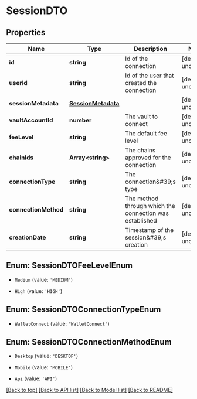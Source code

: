 # SessionDTO

## Properties

|Name | Type | Description | Notes|
|------------ | ------------- | ------------- | -------------|
|**id** | **string** | Id of the connection | [default to undefined]|
|**userId** | **string** | Id of the user that created the connection | [default to undefined]|
|**sessionMetadata** | [**SessionMetadata**](SessionMetadata.md) |  | [default to undefined]|
|**vaultAccountId** | **number** | The vault to connect | [default to undefined]|
|**feeLevel** | **string** | The default fee level | [default to undefined]|
|**chainIds** | **Array&lt;string&gt;** | The chains approved for the connection | [default to undefined]|
|**connectionType** | **string** | The connection\&#39;s type | [default to undefined]|
|**connectionMethod** | **string** | The method through which the connection was established | [default to undefined]|
|**creationDate** | **string** | Timestamp of the session\&#39;s creation | [default to undefined]|


## Enum: SessionDTOFeeLevelEnum


* `Medium` (value: `'MEDIUM'`)

* `High` (value: `'HIGH'`)



## Enum: SessionDTOConnectionTypeEnum


* `WalletConnect` (value: `'WalletConnect'`)



## Enum: SessionDTOConnectionMethodEnum


* `Desktop` (value: `'DESKTOP'`)

* `Mobile` (value: `'MOBILE'`)

* `Api` (value: `'API'`)





[[Back to top]](#) [[Back to API list]](../../README.md#documentation-for-api-endpoints) [[Back to Model list]](../../README.md#documentation-for-models) [[Back to README]](../../README.md)
